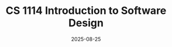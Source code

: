 ---
title: "CS 1114 Introduction to Software Design"
collection: teaching
type: "Undergraduate course"
permalink: # /teaching/2014-spring-teaching-1
venue: "Computer Science, Virginia Tech"
date: 2025-08-25
location: "Blacksburg, VA, USA"
---